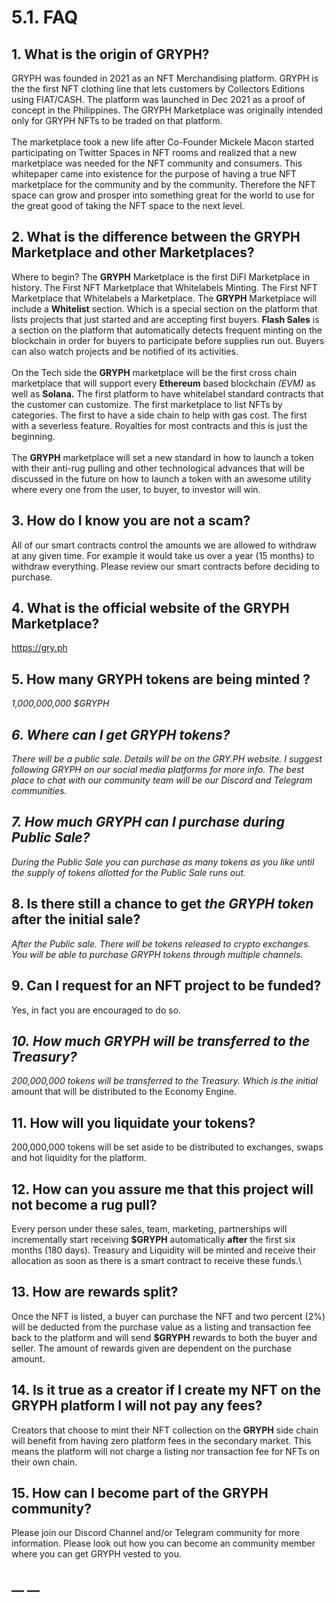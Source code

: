 # 5.1. FAQ

## 1. What is the origin of GRYPH?

GRYPH was founded in 2021 as an NFT Merchandising platform.  GRYPH is the the first NFT clothing line that lets customers by Collectors Editions using FIAT/CASH.  The platform was launched in Dec 2021 as a proof of concept in the Philippines.  The GRYPH Marketplace was originally intended only for GRYPH NFTs to be traded on that platform. \
\
The marketplace took a new life after Co-Founder Mickele Macon started participating on Twitter Spaces in NFT rooms and realized that a new marketplace was needed for the NFT community and consumers. This whitepaper came into existence for the purpose of having a true NFT marketplace for the community and by the community.  Therefore the NFT space can grow and prosper into something great for the world to use for the great good of taking the NFT space to the next level.

## 2. What is the difference between the GRYPH Marketplace and other Marketplaces?

Where to begin?  The **GRYPH** Marketplace is the first DiFI Marketplace in history.  The First NFT Marketplace that Whitelabels Minting.  The First NFT Marketplace that Whitelabels a Marketplace.  The **GRYPH** Marketplace will include a **Whitelist** section. Which is a special section on the platform that lists projects that just started and are accepting first buyers. **Flash Sales** is a section on the platform that automatically detects frequent minting on the blockchain in order for buyers to participate before supplies run out. Buyers can also watch projects and be notified of its activities.\
\
On the Tech side the **GRYPH** marketplace will be the first cross chain marketplace that will support  every **Ethereum** based blockchain _(EVM)_ as well as **Solana.** The first platform to have whitelabel standard contracts that the customer can customize.  The first marketplace to list NFTs by categories. The first to have a side chain to help with gas cost.  The first with a severless feature. Royalties for most contracts and this is just the beginning.  \
\
The **GRYPH** marketplace will set a new standard in how to launch a token with their anti-rug pulling and other technological advances that will be discussed in the future on how to launch a token with an awesome utility where every one from the user, to buyer, to investor will win.

## 3. How do I know you are not a scam?

All of our smart contracts control the amounts we are allowed to withdraw at any given time. For example it would take us over a year (15 months) to withdraw everything. Please review our smart contracts before deciding to purchase.

## 4. What is the official website of the GRYPH Marketplace?

https://gry.ph

## 5. How many GRYPH tokens are being minted ?

_1,000,000,000 $GRYPH_

## _6. Where can I get GRYPH tokens?_&#x20;

_There will be a public sale. Details will be on the GRY.PH website.  I suggest following GRYPH on our social media platforms for more info. The best place to chat with our community team will be our Discord and Telegram communities._

## _7. How much GRYPH can I purchase during Public Sale?_

_During the Public Sale you can purchase as many tokens as you like until the supply of tokens allotted for the Public Sale runs out._

## 8. Is there still a chance to get _the GRYPH token_ after the initial sale?

_After the Public sale. There will be tokens released to crypto exchanges. You will be able to purchase GRYPH tokens through multiple channels._

## 9. Can I request for an NFT project to be funded?

Yes, in fact you are encouraged to do so.

## _10. How much GRYPH will be transferred to the Treasury?_

_200,000,000 tokens will be transferred to the Treasury. Which is the initial_ amount that will be distributed to the Economy Engine.

## 11. How will you liquidate your tokens?&#x20;

200,000,000 tokens will be set aside to be distributed to exchanges, swaps and hot liquidity for the platform.

## 12. How can you assure me that this project will not become a rug pull?

Every person under these sales, team, marketing, partnerships will incrementally start receiving **$GRYPH** automatically **after** the first six months (180 days). Treasury and Liquidity will be minted and receive their allocation as soon as there is a smart contract to receive these funds.\


## 13. How are rewards split?

Once the NFT is listed, a buyer can purchase the NFT and two percent (2%) will be deducted from the purchase value as a listing and transaction fee back to the platform and will send **$GRYPH** rewards to both the buyer and seller. The amount of rewards given are dependent on the purchase amount.

## 14. Is it true as a creator if I create my NFT on the GRYPH platform I will not pay any fees?

Creators that choose to mint their NFT collection on the **GRYPH** side chain will benefit from having zero platform fees in the secondary market. This means the platform will not charge a listing nor transaction fee for NFTs on their own chain.

## 15. How can I become part of the GRYPH community?

Please join our Discord Channel and/or Telegram community for more information.  Please look out how you can become an community member where you can get GRYPH vested to you.



## __ __
